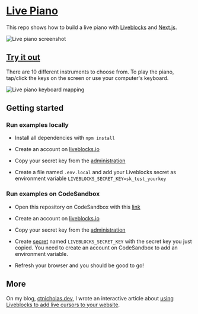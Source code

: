 # [Live Piano](https://livepiano.ctnicholas.dev)

This repo shows how to build a live piano with [Liveblocks](https://liveblocks.io) and [Next.js](https://nextjs.org/).

![Live piano screenshot](https://livepiano.ctnicholas.dev/screenshot.png)


## [Try it out](https://livepiano.ctnicholas.dev)

There are 10 different instruments to choose from. To play the piano, tap/click the keys on the screen or use your computer's keyboard.

![Live piano keyboard mapping](https://livepiano.ctnicholas.dev/screenshot-mapping.png)


## Getting started

### Run examples locally

- Install all dependencies with `npm install`

- Create an account on [liveblocks.io](https://liveblocks.io/dashboard)

- Copy your secret key from the [administration](https://liveblocks.io/dashboard/apikeys)

- Create a file named `.env.local` and add your Liveblocks secret as environment variable `LIVEBLOCKS_SECRET_KEY=sk_test_yourkey`

### Run examples on CodeSandbox

- Open this repository on CodeSandbox with this [link](https://codesandbox.io/s/github/liveblocks/liveblocks/tree/main/examples/nextjs-live-avatars)

- Create an account on [liveblocks.io](https://liveblocks.io/dashboard)

- Copy your secret key from the [administration](https://liveblocks.io/dashboard/apikeys)

- Create [secret](https://codesandbox.io/docs/secrets) named `LIVEBLOCKS_SECRET_KEY` with the secret key you just copied. You need to create an account on CodeSandbox to add an environment variable.

- Refresh your browser and you should be good to go!


## More

On my blog, [ctnicholas.dev](https://www.ctnicholas.dev/), I wrote an interactive article
about [using Liveblocks to add live cursors to your website](https://www.ctnicholas.dev/articles/live-cursors-with-liveblocks).

